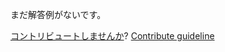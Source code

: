 
まだ解答例がないです。

[コントリビュートしませんか](https://github.com/BFEdev/BFE.dev-solutions/blob/main/problem/binary-tree-vertical-traversal_ja.md)?  [Contribute guideline](https://github.com/BFEdev/BFE.dev-solutions#how-to-contribute)
